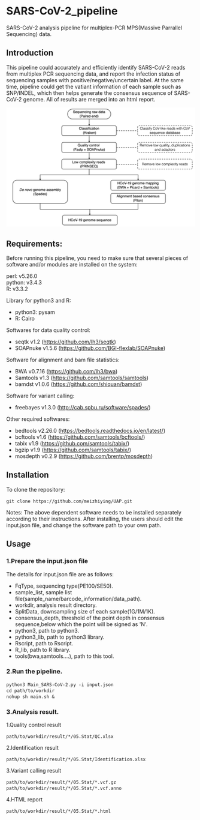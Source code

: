 # SARS-CoV-2_pipeline
SARS-CoV-2 analysis pipeline for multiplex-PCR MPS(Massive Parrallel Sequencing) data.

## Introduction
This pipeline could accurately and efficiently identify SARS-CoV-2 reads from multiplex PCR sequencing data, and report the infection status of sequencing samples with positive/negative/uncertain label. At the same time, pipeline could get the vatiant information of each sample such as SNP/INDEL, which then helps generate the consensus sequence of SARS-CoV-2 genome. All of results are merged into an html report.

![Image](https://github.com/BGI-IORI/nCoV/blob/master/Image.png)

## Requirements:
Before running this pipeline, you need to make sure that several pieces of software and/or modules are installed on the system:  

perl: v5.26.0  
python: v3.4.3  
R: v3.3.2

Library for python3 and R:  
* python3: pysam  
* R: Cairo

Softwares for data quality control:  
* seqtk v1.2 (https://github.com/lh3/seqtk)
* SOAPnuke v1.5.6 (https://github.com/BGI-flexlab/SOAPnuke)  

Software for alignment and bam file statistics:
* BWA v0.7.16 (https://github.com/lh3/bwa)
* Samtools v1.3 (https://github.com/samtools/samtools)
* bamdst v1.0.6 (https://github.com/shiquan/bamdst)  

Software for variant calling:  
* freebayes v1.3.0 (http://cab.spbu.ru/software/spades/)  

Other required softwares:  
* bedtools v2.26.0 (https://bedtools.readthedocs.io/en/latest/)
* bcftools v1.6 (https://github.com/samtools/bcftools/)
* tabix v1.9 (https://github.com/samtools/tabix/)
* bgzip v1.9 (https://github.com/samtools/tabix/)
* mosdepth v0.2.9 (https://github.com/brentp/mosdepth)

## Installation

To clone the repository:

    git clone https://github.com/meizhiying/UAP.git


Notes: The above dependent software needs to be installed separately according to their instructions. After installing, the users should edit the input.json file, and change the software path to your own path.


## Usage
### 1.Prepare the input.json file
The details for input.json file are as follows:
* FqType, sequencing type(PE100/SE50). 
* sample_list, sample list file(sample_name/barcode_information/data_path).  
* workdir, analysis result directory.  
* SplitData, downsampling size of each sample(1G/1M/1K).
* consensus_depth, threshold of the point depth in consensus sequence,below which the point will be signed as 'N'.
* python3, path to python3.
* python3_lib, path to python3 library.
* Rscript, path to Rscript.
* R_lib, path to R library.
* tools(bwa,samtools....), path to this tool.

### 2.Run the pipeline.
```
python3 Main_SARS-CoV-2.py -i input.json 
cd path/to/workdir
nohup sh main.sh &
```
### 3.Analysis result.
1.Quality control result
```
path/to/workdir/result/*/05.Stat/QC.xlsx
```
2.Identification result
```
path/to/workdir/result/*/05.Stat/Identification.xlsx
```
3.Variant calling result
```
path/to/workdir/result/*/05.Stat/*.vcf.gz
path/to/workdir/result/*/05.Stat/*.vcf.anno
```
4.HTML report
```
path/to/workdir/result/*/05.Stat/*.html
```
